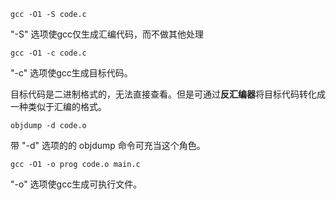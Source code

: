 `gcc -O1 -S code.c`

"-S" 选项使gcc仅生成汇编代码，而不做其他处理

`gcc -O1 -c code.c`

"-c" 选项使gcc生成目标代码。

目标代码是二进制格式的，无法直接查看。但是可通过**反汇编器**将目标代码转化成一种类似于汇编的格式。

`objdump -d code.o`

带 "-d" 选项的的 objdump 命令可充当这个角色。

`gcc -O1 -o prog code.o main.c`

"-o" 选项使gcc生成可执行文件。
